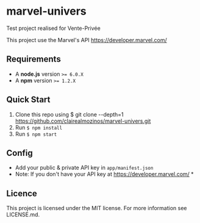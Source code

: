 # marvel-univers

Test project realised for Vente-Privée

This project use the Marvel's API https://developer.marvel.com/

## Requirements

* A __node.js__ version `>= 6.0.X`
* A __npm__ version `>= 1.2.X`

## Quick Start

1. Clone this repo using $ git clone --depth=1 https://github.com/clairealmozinos/marvel-univers.git
2. Run `$ npm install`
3. Run `$ npm start`

## Config

* Add your public & private API key in `app/manifest.json`
* Note: If you don't have your API key at https://developer.marvel.com/ *

## Licence

This project is licensed under the MIT license. For more information see LICENSE.md.
